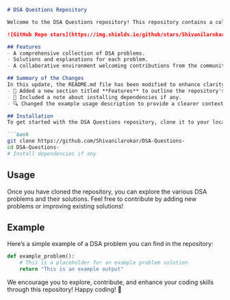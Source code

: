 ```markdown
# DSA Questions Repository

Welcome to the DSA Questions repository! This repository contains a collection of Data Structures and Algorithms (DSA) problems designed to help you enhance your coding skills.

![GitHub Repo stars](https://img.shields.io/github/stars/Shivanilarokar/DSA-Questions-) ![GitHub forks](https://img.shields.io/github/forks/Shivanilarokar/DSA-Questions-) ![GitHub issues](https://img.shields.io/github/issues/Shivanilarokar/DSA-Questions-)

## Features
- A comprehensive collection of DSA problems.
- Solutions and explanations for each problem.
- A collaborative environment welcoming contributions from the community. 🎉

## Summary of the Changes
In this update, the README.md file has been modified to enhance clarity and usability:
- 🌟 Added a new section titled **Features** to outline the repository's offerings.
- 📜 Included a note about installing dependencies if any.
- 🔍 Changed the example usage description to provide a clearer context for users.

## Installation
To get started with the DSA Questions repository, clone it to your local machine:

```bash
git clone https://github.com/Shivanilarokar/DSA-Questions-
cd DSA-Questions-
# Install dependencies if any
```

## Usage
Once you have cloned the repository, you can explore the various DSA problems and their solutions. Feel free to contribute by adding new problems or improving existing solutions!

## Example
Here’s a simple example of a DSA problem you can find in the repository:

```python
def example_problem():
    # This is a placeholder for an example problem solution
    return "This is an example output"
```

We encourage you to explore, contribute, and enhance your coding skills through this repository! Happy coding! 🚀
```